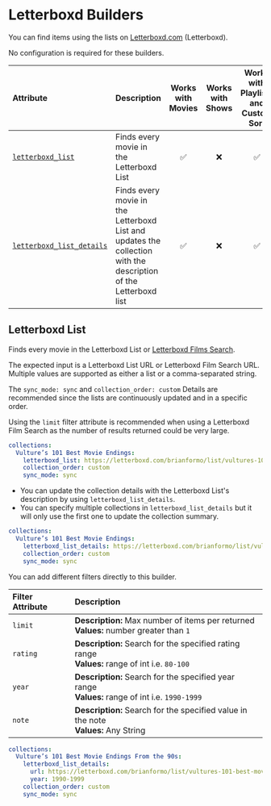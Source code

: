 # Letterboxd Builders

You can find items using the lists on [Letterboxd.com](https://letterboxd.com/) (Letterboxd). 

No configuration is required for these builders.

| Attribute                                     | Description                                                                                                     | Works with Movies | Works with Shows  | Works with Playlists and Custom Sort |
|:----------------------------------------------|:----------------------------------------------------------------------------------------------------------------|:-----------------:|:-----------------:|:------------------------------------:|
| [`letterboxd_list`](#letterboxd-list)         | Finds every movie in the Letterboxd List                                                                        |      &#9989;      |     &#10060;      |               &#9989;                |
| [`letterboxd_list_details`](#letterboxd-list) | Finds every movie in the Letterboxd List and updates the collection with the description of the Letterboxd list |      &#9989;      |     &#10060;      |               &#9989;                |

## Letterboxd List

Finds every movie in the Letterboxd List or [Letterboxd Films Search](https://letterboxd.com/films/).

The expected input is a Letterboxd List URL or Letterboxd Film Search URL. Multiple values are supported as either a list or a comma-separated string.

The `sync_mode: sync` and `collection_order: custom` Details are recommended since the lists are continuously updated and in a specific order.

Using the `limit` filter attribute is recommended when using a Letterboxd Film Search as the number of results returned could be very large.

```yaml
collections:
  Vulture’s 101 Best Movie Endings:
    letterboxd_list: https://letterboxd.com/brianformo/list/vultures-101-best-movie-endings/
    collection_order: custom
    sync_mode: sync
```

* You can update the collection details with the Letterboxd List's description by using `letterboxd_list_details`.
* You can specify multiple collections in `letterboxd_list_details` but it will only use the first one to update the collection summary.

```yaml
collections:
  Vulture’s 101 Best Movie Endings:
    letterboxd_list_details: https://letterboxd.com/brianformo/list/vultures-101-best-movie-endings/
    collection_order: custom
    sync_mode: sync
```

You can add different filters directly to this builder.

| Filter Attribute | Description                                                                                        |
|:-----------------|:---------------------------------------------------------------------------------------------------|
| `limit`          | **Description:** Max number of items per returned<br>**Values:**  number greater than `1`          |
| `rating`         | **Description:** Search for the specified rating range<br>**Values:**  range of int i.e. `80-100`  |
| `year`           | **Description:** Search for the specified year range<br>**Values:**  range of int i.e. `1990-1999` |
| `note`           | **Description:** Search for the specified value in the note<br>**Values:**  Any String             |

```yaml
collections:
  Vulture’s 101 Best Movie Endings From the 90s:
    letterboxd_list_details: 
      url: https://letterboxd.com/brianformo/list/vultures-101-best-movie-endings/
      year: 1990-1999
    collection_order: custom
    sync_mode: sync
```